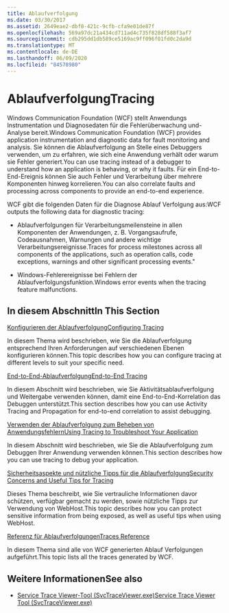 ```yaml
---
title: Ablaufverfolgung
ms.date: 03/30/2017
ms.assetid: 2649eae2-dbf8-421c-9cfb-cfa9e01de87f
ms.openlocfilehash: 569a97dc21a434cd711ad4c735f828df588f3af7
ms.sourcegitcommit: cdb295dd1db589ce5169ac9ff096f01fd0c2da9d
ms.translationtype: MT
ms.contentlocale: de-DE
ms.lasthandoff: 06/09/2020
ms.locfileid: "84578980"
---
```

# <a name="tracing"></a><span data-ttu-id="e2d54-102">Ablaufverfolgung</span><span class="sxs-lookup"><span data-stu-id="e2d54-102">Tracing</span></span>
<span data-ttu-id="e2d54-103">Windows Communication Foundation (WCF) stellt Anwendungs Instrumentation und Diagnosedaten für die Fehlerüberwachung und-Analyse bereit.</span><span class="sxs-lookup"><span data-stu-id="e2d54-103">Windows Communication Foundation (WCF) provides application instrumentation and diagnostic data for fault monitoring and analysis.</span></span> <span data-ttu-id="e2d54-104">Sie können die Ablaufverfolgung an Stelle eines Debuggers verwenden, um zu erfahren, wie sich eine Anwendung verhält oder warum sie Fehler generiert.</span><span class="sxs-lookup"><span data-stu-id="e2d54-104">You can use tracing instead of a debugger to understand how an application is behaving, or why it faults.</span></span> <span data-ttu-id="e2d54-105">Für ein End-to-End-Ereignis können Sie auch Fehler und Verarbeitung über mehrere Komponenten hinweg korrelieren.</span><span class="sxs-lookup"><span data-stu-id="e2d54-105">You can also correlate faults and processing across components to provide an end-to-end experience.</span></span>  
  
 <span data-ttu-id="e2d54-106">WCF gibt die folgenden Daten für die Diagnose Ablauf Verfolgung aus:</span><span class="sxs-lookup"><span data-stu-id="e2d54-106">WCF outputs the following data for diagnostic tracing:</span></span>  
  
- <span data-ttu-id="e2d54-107">Ablaufverfolgungen für Verarbeitungsmeilensteine in allen Komponenten der Anwendungen, z.&#160;B. Vorgangsaufrufe, Codeausnahmen, Warnungen und andere wichtige Verarbeitungsereignisse.</span><span class="sxs-lookup"><span data-stu-id="e2d54-107">Traces for process milestones across all components of the applications, such as operation calls, code exceptions, warnings and other significant processing events."</span></span>  
  
- <span data-ttu-id="e2d54-108">Windows-Fehlerereignisse bei Fehlern der Ablaufverfolgungsfunktion.</span><span class="sxs-lookup"><span data-stu-id="e2d54-108">Windows error events when the tracing feature malfunctions.</span></span>  
  
## <a name="in-this-section"></a><span data-ttu-id="e2d54-109">In diesem Abschnitt</span><span class="sxs-lookup"><span data-stu-id="e2d54-109">In This Section</span></span>  
 [<span data-ttu-id="e2d54-110">Konfigurieren der Ablaufverfolgung</span><span class="sxs-lookup"><span data-stu-id="e2d54-110">Configuring Tracing</span></span>](configuring-tracing.md)  
  
 <span data-ttu-id="e2d54-111">In diesem Thema wird beschrieben, wie Sie die Ablaufverfolgung entsprechend Ihren Anforderungen auf verschiedenen Ebenen konfigurieren können.</span><span class="sxs-lookup"><span data-stu-id="e2d54-111">This topic describes how you can configure tracing at different levels to suit your specific need.</span></span>  
  
 [<span data-ttu-id="e2d54-112">End-to-End-Ablaufverfolgung</span><span class="sxs-lookup"><span data-stu-id="e2d54-112">End-to-End Tracing</span></span>](end-to-end-tracing.md)  
  
 <span data-ttu-id="e2d54-113">In diesem Abschnitt wird beschrieben, wie Sie Aktivitätsablaufverfolgung und Weitergabe verwenden können, damit eine End-to-End-Korrelation das Debuggen unterstützt.</span><span class="sxs-lookup"><span data-stu-id="e2d54-113">This section describes how you can use Activity Tracing and Propagation for end-to-end correlation to assist debugging.</span></span>  
  
 [<span data-ttu-id="e2d54-114">Verwenden der Ablaufverfolgung zum Beheben von Anwendungsfehlern</span><span class="sxs-lookup"><span data-stu-id="e2d54-114">Using Tracing to Troubleshoot Your Application</span></span>](using-tracing-to-troubleshoot-your-application.md)  
  
 <span data-ttu-id="e2d54-115">In diesem Abschnitt wird beschrieben, wie Sie die Ablaufverfolgung zum Debuggen Ihrer Anwendung verwenden können.</span><span class="sxs-lookup"><span data-stu-id="e2d54-115">This section describes how you can use tracing to debug your application.</span></span>  
  
 [<span data-ttu-id="e2d54-116">Sicherheitsaspekte und nützliche Tipps für die Ablaufverfolgung</span><span class="sxs-lookup"><span data-stu-id="e2d54-116">Security Concerns and Useful Tips for Tracing</span></span>](security-concerns-and-useful-tips-for-tracing.md)  
  
 <span data-ttu-id="e2d54-117">Dieses Thema beschreibt, wie Sie vertrauliche Informationen davor schützen, verfügbar gemacht zu werden, sowie nützliche Tipps zur Verwendung von WebHost.</span><span class="sxs-lookup"><span data-stu-id="e2d54-117">This topic describes how you can protect sensitive information from being exposed, as well as useful tips when using WebHost.</span></span>  
  
 [<span data-ttu-id="e2d54-118">Referenz für Ablaufverfolgungen</span><span class="sxs-lookup"><span data-stu-id="e2d54-118">Traces Reference</span></span>](traces-reference.md)  
  
 <span data-ttu-id="e2d54-119">In diesem Thema sind alle von WCF generierten Ablauf Verfolgungen aufgeführt.</span><span class="sxs-lookup"><span data-stu-id="e2d54-119">This topic lists all the traces generated by WCF.</span></span>  
  
## <a name="see-also"></a><span data-ttu-id="e2d54-120">Weitere Informationen</span><span class="sxs-lookup"><span data-stu-id="e2d54-120">See also</span></span>

- [<span data-ttu-id="e2d54-121">Service Trace Viewer-Tool (SvcTraceViewer.exe)</span><span class="sxs-lookup"><span data-stu-id="e2d54-121">Service Trace Viewer Tool (SvcTraceViewer.exe)</span></span>](../../service-trace-viewer-tool-svctraceviewer-exe.md)
